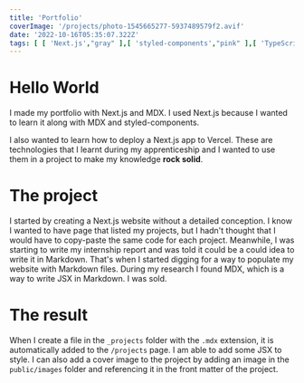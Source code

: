 ```yaml
---
title: 'Portfolio'
coverImage: '/projects/photo-1545665277-5937489579f2.avif'
date: '2022-10-16T05:35:07.322Z'
tags: [ [ 'Next.js',"gray" ],[ 'styled-components',"pink" ],[ 'TypeScript',"cyan" ] ]
---
```


# Hello World

I made my portfolio with Next.js and MDX. I used Next.js because I wanted to learn it along with MDX and
styled-components.
<!--more-->
I also wanted to learn how to deploy a Next.js app to Vercel.
These are technologies that I learnt during my apprenticeship and I wanted to use them in a project to make my knowledge
**rock solid**.

# The project

I started by creating a Next.js website without a detailed conception. I know I wanted to have page that listed my
projects,
but I hadn't thought that I would have to copy-paste the same code for each project. Meanwhile, I was starting to write
my internship report and was told it could be a could idea to write it in Markdown. That's when I started digging for a
way to
populate my website with Markdown files. During my research I found MDX, which is a way to write JSX in Markdown. I was
sold.

# The result

When I create a file in the `_projects` folder with the `.mdx` extension, it is automatically added to the `/projects`
page.
I am able to add some JSX to style.
I can also add a cover image to the project by adding an image in the `public/images` folder and referencing it in the
front matter of the project.
